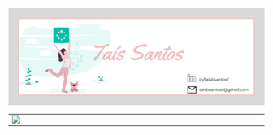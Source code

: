 ![capa github](imagens/capa.png)  

<center>
  <table>
    <tr>
        <td><img width="495px" align="left" src="https://github-readme-stats.vercel.app/api?username=taisbsantos&theme=buefy"/></td>
    </tr>   
  </table>
  
</center>  
